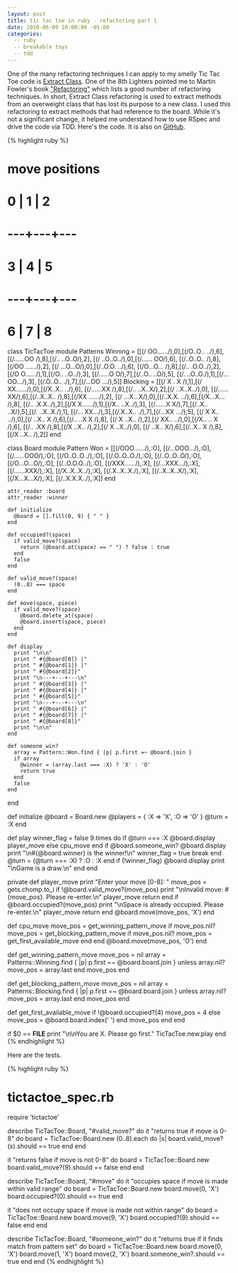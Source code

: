 ```yaml
---
layout: post
title: tic tac toe in ruby - refactoring part 1
date: 2010-06-09 16:00:00 -05:00
categories:
  -- ruby
  -- breakable toys
  -- tdd
---
```


One of the many refactoring techniques I can apply to my smelly Tic Tac Toe code is [Extract Class](http://en.wikipedia.org/wiki/Extract_class).  One of the 8th Lighters pointed me to Martin Fowler's book ["Refactoring"](http://www.amazon.com/Refactoring-Improving-Design-Existing-Technology/dp/0201485672/) which lists a good number of refactoring techniques.  In short, Extract Class refactoring is used to extract methods from an overweight class that has lost its purpose to a new class.  I used this refactoring to extract methods that had reference to the board.  While it's not a significant change, it helped me understand how to use RSpec and drive the code via TDD.  Here's the code.  It is also on [GitHub](http://github.com/sl4m/tic_tac_toe_ruby).

{% highlight ruby %}
# move positions
#
#  0 | 1 | 2
# ---+---+---
#  3 | 4 | 5
# ---+---+---
#  6 | 7 | 8

class TicTacToe
  module Patterns
    Winning =
      [[(/ OO....../),0],[(/O..O.. ../),6],
       [(/......OO /),8],[(/.. ..O..O/),2],
       [(/ ..O..O../),0],[(/...... OO/),6],
       [(/..O..O.. /),8],[(/OO ....../),2],
       [(/ ...O...O/),0],[(/..O.O. ../),6],
       [(/O...O... /),8],[(/.. .O.O../),2],
       [(/O O....../),1],[(/O.. ..O../),3],
       [(/......O O/),7],[(/..O.. ..O/),5],
       [(/. ..O..O./),1],[(/... OO.../),3],
       [(/.O..O.. ./),7],[(/...OO .../),5]]
    Blocking =
      [[(/  X . X  /),1],[(/ XX....../),0],[(/X..X.. ../),6],
       [(/......XX /),8],[(/.. ..X..X/),2],[(/ ..X..X../),0],
       [(/...... XX/),6],[(/..X..X.. /),8],[(/XX ....../),2],
       [(/ ...X...X/),0],[(/..X.X. ../),6],[(/X...X... /),8],
       [(/.. .X.X../),2],[(/X X....../),1],[(/X.. ..X../),3],
       [(/......X X/),7],[(/..X.. ..X/),5],[(/. ..X..X./),1],
       [(/... XX.../),3],[(/.X..X.. ./),7],[(/...XX .../),5],
       [(/ X X.. ../),0],[(/ ..X.. X /),6],[(/.. ..X X /),8],
       [(/ X ..X.. /),2],[(/  XX.. ../),0],[(/X.. .. X /),6],
       [(/.. .XX   /),8],[(/X  ..X.. /),2],[(/ X  ..X../),0],
       [(/ ..X..  X/),6],[(/..X..  X /),8],[(/X  ..X.. /),2]]
  end

  class Board
    module Pattern
      Won =
        [[(/OOO....../),:O], [(/...OOO.../),:O],
         [(/......OOO/),:O], [(/O..O..O../),:O],
         [(/.O..O..O./),:O], [(/..O..O..O/),:O],
         [(/O...O...O/),:O], [(/..O.O.O../),:O],
         [(/XXX....../),:X], [(/...XXX.../),:X],
         [(/......XXX/),:X], [(/X..X..X../),:X],
         [(/.X..X..X./),:X], [(/..X..X..X/),:X],
         [(/X...X...X/),:X], [(/..X.X.X../),:X]]
    end

    attr_reader :board
    attr_reader :winner

    def initialize
      @board = [].fill(0, 9) { " " }
    end

    def occupied?(space)
      if valid_move?(space)
        return (@board.at(space) == " ") ? false : true
      end
      false
    end

    def valid_move?(space)
      (0..8) === space
    end

    def move(space, piece)
      if valid_move?(space)
        @board.delete_at(space)
        @board.insert(space, piece)
      end
    end

    def display
      print "\n\n"
      print " #{@board[0]} |"
      print " #{@board[1]} |"
      print " #{@board[2]}"
      print "\n---+---+---\n"
      print " #{@board[3]} |"
      print " #{@board[4]} |"
      print " #{@board[5]}"
      print "\n---+---+---\n"
      print " #{@board[6]} |"
      print " #{@board[7]} |"
      print " #{@board[8]}"
      print "\n\n"
    end

    def someone_win?
      array = Pattern::Won.find { |p| p.first =~ @board.join }
      if array
        @winner = (array.last === :X) ? 'X' : 'O'
        return true
      end
      false
    end
  end

  def initialize
    @board = Board.new
    @players = { :X => 'X', :O => 'O' }
    @turn = :X
  end

  def play
    winner_flag = false
    9.times do
      if @turn === :X
        @board.display
        player_move
      else
        cpu_move
      end
      if @board.someone_win?
        @board.display
        print "\n#{@board.winner} is the winner!\n"
        winner_flag = true
        break
      end
      @turn = (@turn === :X) ? :O : :X
    end
    if (!winner_flag)
      @board.display
      print "\nGame is a draw.\n"
    end
  end

  private
  def player_move
    print "Enter your move [0-8]: "
    move_pos = gets.chomp.to_i
    if !@board.valid_move?(move_pos)
      print "\nInvalid move: #{move_pos}. Please re-enter.\n"
      player_move
      return
    end
    if @board.occupied?(move_pos)
      print "\nSpace is already occupied. Please re-enter.\n"
      player_move
      return
    end
    @board.move(move_pos, 'X')
  end

  def cpu_move
    move_pos = get_winning_pattern_move
    if move_pos.nil?
      move_pos = get_blocking_pattern_move
      if move_pos.nil?
        move_pos = get_first_available_move
      end
    end
    @board.move(move_pos, 'O')
  end

  def get_winning_pattern_move
    move_pos = nil
    array = Patterns::Winning.find { |p| p.first =~ @board.board.join }
    unless array.nil?
      move_pos = array.last
    end
    move_pos
  end

  def get_blocking_pattern_move
    move_pos = nil
    array = Patterns::Blocking.find { |p| p.first =~ @board.board.join }
    unless array.nil?
      move_pos = array.last
    end
    move_pos
  end

  def get_first_available_move
    if !@board.occupied?(4)
      move_pos = 4
    else
      move_pos = @board.board.index(' ')
    end
    move_pos
  end
end

if $0 == __FILE__
  print "\n\nYou are X.  Please go first."
  TicTacToe.new.play
end
{% endhighlight %}

Here are the tests.

{% highlight ruby %}
# tictactoe_spec.rb
require 'tictactoe'

describe TicTacToe::Board, "#valid_move?" do
  it "returns true if move is 0-8" do
    board = TicTacToe::Board.new
    (0..8).each do
      |s| board.valid_move?(s).should == true
    end
  end

  it "returns false if move is not 0-8" do
    board = TicTacToe::Board.new
    board.valid_move?(9).should == false
  end
end

describe TicTacToe::Board, "#move" do
  it "occupies space if move is made within valid range" do
    board = TicTacToe::Board.new
    board.move(0, 'X')
    board.occupied?(0).should == true
  end

  it "does not occupy space if move is made not within range" do
    board = TicTacToe::Board.new
    board.move(9, 'X')
    board.occupied?(9).should == false
  end
end

describe TicTacToe::Board, "#someone_win?" do
  it "returns true if it finds match from pattern set" do
    board = TicTacToe::Board.new
    board.move(0, 'X')
    board.move(1, 'X')
    board.move(2, 'X')
    board.someone_win?.should == true
  end
end
{% endhighlight %}
